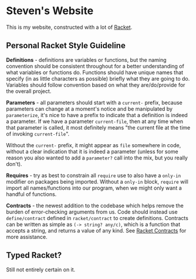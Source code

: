 # Steven's Website

This is my website, constructed with a lot of [Racket](https://racket-lang.org/).

## Personal Racket Style Guideline

**Definitions** - definitions are variables or functions, but the naming convention should be consistent throughout for a better understanding of what variables or functions do. Functions should have unique names that specify (in as little characters as possible) briefly what they are going to do. Variables should follow convention based on what they are/do/provide for the overall project.

**Parameters** - all parameters should start with a `current-` prefix, because parameters can change at a moment's notice and be manipulated by `parameterize`, it's nice to have a prefix to indicate that a definition is indeed a parameter. If we have a parameter `current-file`, then at any time when that parameter is called, it most definitely means "the current file at the time of invoking `current-file`".

Without the `current-` prefix, it might appear as `file` somewhere in code, without a clear indication that it is indeed a parameter (unless for some reason you also wanted to add a `parameter?` call into the mix, but you really don't).

**Requires** - try as best to constrain all `require` use to also have a `only-in` modifier on packages being imported. Without a `only-in` block, `require` will import all names/functions into our program, when we might only want a handful of functions.

**Contracts** - the newest addition to the codebase which helps remove the burden of error-checking arguments from us. Code should instead use `define/contract` defined in `racket/contract` to create definitions. Contracts can be written as simple as `(-> string? any/c)`, which is a function that accepts a string, and returns a value of any kind. See [Racket Contracts](https://docs.racket-lang.org/reference/contracts.html) for more assistance.


## Typed Racket?

Still not entirely certain on it.
